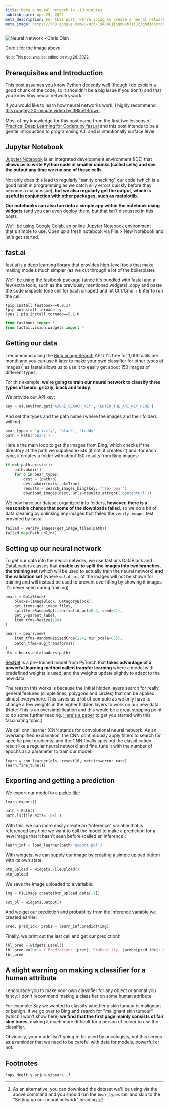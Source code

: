 ```yaml
---
title: Make a neural network in ~10 minutes
publish_date: Apr 25, 2022
meta_description: For this post, we're going to create a neural network to classify three types of bears - grizzly, black and teddy.
meta_image: https://lh3.google.com/u/0/d/1sKV4CjiKQmDxb71iJZJghdjoKyYqC9Bf=w2880-h1528-iv1
---
```


![Neural Network - Chris Olah](/neuralnetwork.png)

[Credit for the image above](https://distill.pub/2020/circuits/zoom-in/#:~:text=editing%20the%20weights.-,Circuit%203%3A%20Cars%20in%20Superposition,-In%20mixed4c%2C%20a).

<small>Note: This post was last edited on Aug 26, 2022.</small>

## Prerequisites and Introduction

This post assumes you know Python decently well (though I do explain a good chunk of the code, so it shouldn't be a big issue if you don't) and that you know how neural networks work.

If you would like to learn how neural networks work, I highly recommend [this roughly 20-minute video by 3Blue1Brown](https://www.youtube.com/watch?v=aircAruvnKk).

Most of my knowledge for this post came from the first two lessons of [Practical Deep Learning for Coders by fast.ai](https://course.fast.ai/) and this post intends to be a gentle introduction to programming A.I. and is intentionally surface level.

## Jupyter Notebook

[Jupyter Notebook](https://jupyter.org/) is an integrated development environment (IDE) that **allows us to write Python code in smaller chunks (called cells) and see the output any time we run one of these cells**.

Not only does this lead to regularly "sanity checking" our code (which is a good habit in programming as we catch silly errors quickly before they become a major issue), **but we also regularly get the output, which is useful in conjunction with other packages, such as [matplotlib](https://matplotlib.org/)**.

**Our notebooks can also turn into a simple app within the notebook using [widgets](https://ipywidgets.readthedocs.io/en/latest/)** ([and you can even deploy them](https://mybinder.org/), but that isn't discussed in this post).

We'll be using [Google Colab](https://colab.research.google.com/), an online Jupyter Notebook environment that's simple to use. Open up a fresh notebook via File > New Notebook and let's get started.

## fast.ai

[fast.ai](https://github.com/fastai/fastai) is a deep learning library that provides high-level tools that make making models much simpler (as we cut through a lot of the boilerplate).

We'll be using the [fastbook](https://github.com/fastai/fastbook) package (since it's bundled with fastai and a few extra tools, such as the previously mentioned widgets), copy and paste the code snippets (one cell for each snippet) and hit Ctrl/Cmd + Enter to run the cell.

```
!pip install fastbook==0.0.17
!pip uninstall tornado -y
!yes | pip install tornado==5.1.0
```

```py
from fastbook import *
from fastai.vision.widgets import *
```

## Getting our data

I recommend using the [Bing Image Search](https://www.microsoft.com/en-us/bing/apis/bing-image-search-api) API (it's free for 1,000 calls per month and you can use it later to make your own classifier for other types of images)[^1] as fastai allows us to use it to easily get about 150 images of different types.

For this example, **we're going to train our neural network to classify three types of bears: grizzly, black and teddy**.

We provide our API key:

```py
key = os.environ.get('AZURE_SEARCH_KEY', 'ENTER_THE_API_KEY_HERE')
```

And set the types and the path name (where the images and their folders will be):

```py
bear_types = 'grizzly', 'black', 'teddy'
path = Path('bears')
```

Here's the main loop to get the images from Bing, which checks if the directory at the path we supplied exists (if not, it creates it) and, for each type, it creates a folder with about 150 results from Bing Images:

```py
if not path.exists():
    path.mkdir()
    for o in bear_types:
        dest = (path/o)
        dest.mkdir(exist_ok=True)
        results = search_images_bing(key, f'{o} bear')
        download_images(dest, urls=results.attrgot('contentUrl'))
```

We now have our dataset organized into folders, **however, there is a reasonable chance that some of the downloads failed**, so we do a bit of data cleaning by unlinking any images that failed the `verify_images` test provided by fastai.

```py
failed = verify_images(get_image_files(path))
failed.map(Path.unlink)
```

## Setting up our neural network

To get our data into the neural network, we use fast.ai's DataBlock and DataLoaders classes that **enable us to split the images into two branches, the training set** (which will be used to actually train the neural network) **and the validation set** (where `valid_pct` of the images will not be shown for training and will instead be used to prevent overfitting by showing it images it's never seen during training)

```py
bears = DataBlock(
    blocks=(ImageBlock, CategoryBlock),
    get_items=get_image_files,
    splitter=RandomSplitter(valid_pct=0.2, seed=42),
    get_y=parent_label,
    item_tfms=Resize(128)
)
```

```py
bears = bears.new(
    item_tfms=RandomResizedCrop(224, min_scale=0.5),
    batch_tfms=aug_transforms()
)
dls = bears.dataloaders(path)
```

[ResNet](https://pytorch.org/hub/pytorch_vision_resnet/) is a pre-trained model from PyTorch that **takes advantage of a powerful learning method called transfer learning** where a model with predefined weights is used, and the weights update slightly to adapt to the new data.

The reason this works is because the initial hidden layers search for really general features (simple lines, polygons and circles) that can be applied almost everywhere. This saves us a lot of compute as we only have to change a few weights in the higher hidden layers to work on our new data. (Note: This is an oversimplification and this would be a great stopping point to do some further reading. [Here's a paper](https://arxiv.org/pdf/2007.07628.pdf) to get you started with this fascinating topic.)

We call cnn_learner (CNN stands for convolutional neural network. As an oversimplified explanation, the CNN continuously apply filters to search for specific pixel gradients, and the CNN finally spits out the classification result like a regular neural network) and fine_tune it with the number of epochs as a parameter to train our model:

```
learn = cnn_learner(dls, resnet18, metrics=error_rate)
learn.fine_tune(1)
```

## Exporting and getting a prediction

We export our model to a [pickle file](https://pythonnumericalmethods.berkeley.edu/notebooks/chapter11.03-Pickle-Files.html#:~:text=Pickle%20can%20be%20used%20to,back%20to%20a%20Python%20object.):

```py
learn.export()

path = Path()
path.ls(file_exts='.pkl')
```

With this, we can more easily create an "inference" variable that is referenced any time we want to call the model to make a prediction for a new image that it hasn't seen before (called an inference):

```py
learn_inf = load_learner(path/'export.pkl')
```

With widgets, we can supply our image by creating a simple upload button with its own state:

```py
btn_upload = widgets.FileUpload()
btn_upload
```

We save the image uploaded to a variable:

```py
img = PILImage.create(btn_upload.data[-1])
```

```py
out_pl = widgets.Output()
```

And we get our prediction and probability from the inference variable we created earlier:

```py
pred, pred_idx, probs = learn_inf.predict(img)
```

Finally, we print out the last cell and get our prediction!:

```py
lbl_pred = widgets.Label()
lbl_pred.value = f'Prediction: {pred}; Probability: {probs[pred_idx]:.04f}'
lbl_pred
```

## A slight warning on making a classifier for a human attribute

I encourage you to make your own classifier for any object or animal you fancy. I don't recommend making a classifier on some human attribute.

For example: Say we wanted to classify whether a skin tumour is malignant or benign. If we go over to Bing and search for "malignant skin tumour" (which I won't show here) **we find that the first page mainly consists of fair skin tones**, making it much more difficult for a person of colour to use the classifier.

Obviously, your model isn't going to be used by oncologists, but this serves as a reminder that we need to be careful with data for models, powerful or not.

## Footnotes

```
!npx degit y-arjun-y/bears -f
```

[^1]: As an alternative, you can download the dataset we'll be using via the above command and you should run the `bear_types` cell and skip to the "Setting up our neural network" heading.
